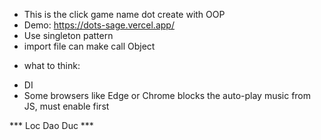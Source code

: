 - This is the click game name dot create with OOP
- Demo: https://dots-sage.vercel.app/
- Use singleton pattern
- import file can make call Object



* what to think:
- DI 
- Some browsers like Edge or Chrome blocks the auto-play music from JS, must enable first



*** Loc Dao Duc ***